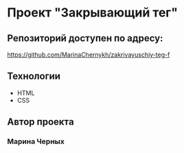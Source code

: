 # Проект "Закрывающий тег"

## Репозиторий доступен по адресу:
https://github.com/MarinaChernykh/zakrivayuschiy-teg-f

## Технологии
* HTML
* CSS

## Автор проекта
### Марина Черных